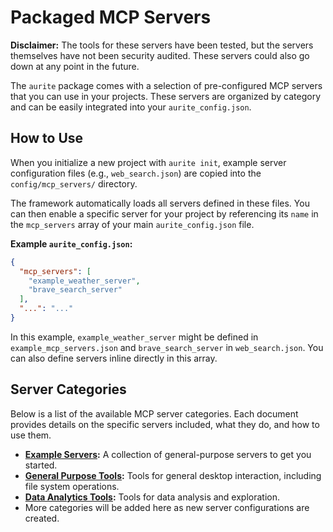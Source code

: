 # Packaged MCP Servers

**Disclaimer:** The tools for these servers have been tested, but the servers themselves have not been security audited. These servers could also go down at any point in the future.

The `aurite` package comes with a selection of pre-configured MCP servers that you can use in your projects. These servers are organized by category and can be easily integrated into your `aurite_config.json`.

## How to Use

When you initialize a new project with `aurite init`, example server configuration files (e.g., `web_search.json`) are copied into the `config/mcp_servers/` directory.

The framework automatically loads all servers defined in these files. You can then enable a specific server for your project by referencing its `name` in the `mcp_servers` array of your main `aurite_config.json` file.

**Example `aurite_config.json`:**

```json
{
  "mcp_servers": [
    "example_weather_server",
    "brave_search_server"
  ],
  "...": "..."
}
```

In this example, `example_weather_server` might be defined in `example_mcp_servers.json` and `brave_search_server` in `web_search.json`. You can also define servers inline directly in this array.

## Server Categories

Below is a list of the available MCP server categories. Each document provides details on the specific servers included, what they do, and how to use them.

*   **[Example Servers](servers/example_mcp_servers.md):** A collection of general-purpose servers to get you started.
*   **[General Purpose Tools](servers/general_purpose_servers.md):** Tools for general desktop interaction, including file system operations.
*   **[Data Analytics Tools](servers/data_analytics_servers.md):** Tools for data analysis and exploration.
*   More categories will be added here as new server configurations are created.
